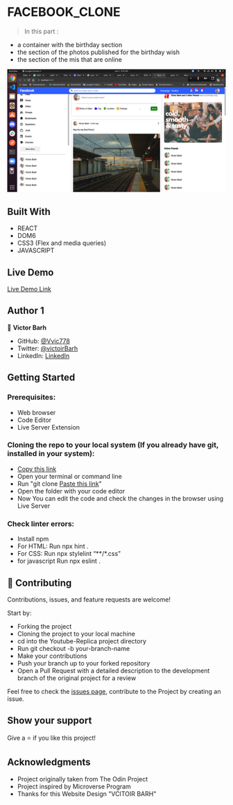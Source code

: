 # FACEBOOK_CLONE

> In this part :
- a container with the birthday section
- the section of the photos published for the birthday wish
- the section of the mis that are online



![](https://github.com/vic778/Facebook-clone/blob/Birthday/Screenshots/screen4.png)
## Built With

- REACT
- DOM6
- CSS3 (Flex and media queries)
- JAVASCRIPT
## Live Demo

[Live Demo Link](https://lucid-mahavira-faa5d4.netlify.app/)

## Author 1

👤 **Victor Barh**

- GitHub: [@Vvic778](https://github.com/vic778)
- Twitter: [@victoirBarh](https://twitter.com/)
- LinkedIn: [LinkedIn](https://linkedin.com/in/victoir-barh)

## Getting Started

### Prerequisites:

- Web browser
- Code Editor
- Live Server Extension

### Cloning the repo to your local system (If you already have git, installed in your system):

- [Copy this link](https://github.com/Buyaki01/js_capstone_project/tree/Get-AllItem)
- Open your terminal or command line
- Run "git clone [Paste this link](https://github.com/Buyaki01/js_capstone_project/tree/Get-AllItem)"
- Open the folder with your code editor
- Now You can edit the code and check the changes in the browser using Live Server

### Check linter errors:

- Install npm
- For HTML: Run npx hint .
- For CSS: Run npx stylelint “**/*.css”
- for javascript Run npx eslint .

## 🤝 Contributing

Contributions, issues, and feature requests are welcome!

Start by:

- Forking the project
- Cloning the project to your local machine
- cd into the Youtube-Replica project directory
- Run git checkout -b your-branch-name
- Make your contributions
- Push your branch up to your forked repository
- Open a Pull Request with a detailed description to the development branch of the original project for a review

Feel free to check the [issues page](), contribute to the Project by creating an issue.


## Show your support

Give a ⭐️ if you like this project!

## Acknowledgments
- Project originally taken from The Odin Project
- Project inspired by Microverse Program
- Thanks for this Website Design "VCITOIR BARH"
